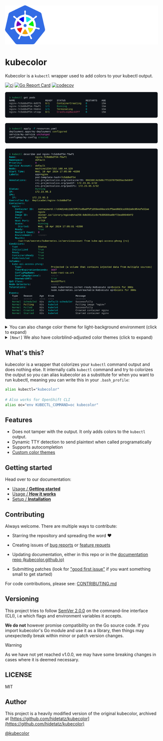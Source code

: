 ![Kubecolor logo](./assets/img/Kubecolor_Logo_large.png)

# kubecolor

Kubecolor is a `kubectl` wrapper used to add colors to your kubectl output.

[![ci](https://github.com/kubecolor/kubecolor/actions/workflows/ci.yml/badge.svg)](https://github.com/kubecolor/kubecolor/actions/workflows/ci.yml)
[![Go Report Card](https://goreportcard.com/badge/github.com/kubecolor/kubecolor)](https://goreportcard.com/report/github.com/kubecolor/kubecolor)
[![codecov](https://codecov.io/gh/kubecolor/kubecolor/graph/badge.svg)](https://codecov.io/gh/kubecolor/kubecolor)

![screenshot](./docs/kubectl-get-pods.svg)

![screenshot](./docs/kubectl-apply.svg)

![screenshot](./docs/kubectl-describe-pod.svg)

<details>
<summary>You can also change color theme for light-background environment (click to expand)</summary>

> ![screenshot](./docs/kubectl-get-pods-light.svg)
>
> ![screenshot](./docs/kubectl-apply-light.svg)
>
> ![screenshot](./docs/kubectl-describe-pod-light.svg)

</details>

<details>
<summary><code>[New!]</code> We also have colorblind-adjusted color themes (click to expand)</summary>

> ![screenshot](./docs/kubectl-get-pods-protanopia.svg)
>
> ![screenshot](./docs/kubectl-get-pods-deuteranopia.svg)
>
> ![screenshot](./docs/kubectl-get-pods-tritanopia.svg)
>
> **Note:**
> As of version `v0.3.0`, both `deuteranopia` and `tritanopia` themes are the same as `protanopia`. They may differ in future versions when we better tune them. Set your configuration to match your color-blindness type so you will benefit of the future changes. We gladly accept suggestions on how to improve them.

</details>

## What's this?

kubecolor is a wrapper that colorizes your `kubectl` command output and does nothing else.
It internally calls `kubectl` command and try to colorizes the output so
you can alias kubecolor as a substitute for when you want to run kubectl,
meaning you can write this in your `.bash_profile`:

```sh
alias kubectl="kubecolor"

# Also works for OpenShift CLI
alias oc="env KUBECTL_COMMAND=oc kubecolor"
```

## Features

- Does not tamper with the output. It only adds colors to the `kubectl` output.
- Dynamic TTY detection to send plaintext when called programatically
- Supports autocompletion
- [Custom color themes](https://kubecolor.github.io/customizing/themes/)

## Getting started

Head over to our documentation:

- [Usage / **Getting started**](https://kubecolor.github.io/usage/getting-started/)
- [Usage / **How it works**](https://kubecolor.github.io/usage/how-it-works/)
- [Setup / **Installation**](https://kubecolor.github.io/setup/install/)

## Contributing

Always welcome. There are multiple ways to contribute:

- Starring the repository and spreading the word ❤️

- Creating issues of [bug reports](https://github.com/kubecolor/kubecolor/issues/new?template=bug.yml)
  or [feature requets](https://github.com/kubecolor/kubecolor/issues/new?template=feature.yml)

- Updating documentation, either in this repo or in the [documentation repo (kubecolor.github.io)](https://github.com/kubecolor/kubecolor.github.io)

- Submitting patches
  (look for ["good first issue"](https://github.com/kubecolor/kubecolor/issues?q=is%3Aissue+is%3Aopen+label%3A%22good+first+issue%22)
  if you want something small to get started)

For code contributions, please see: [CONTRIBUTING.md](./CONTRIBUTING.md)

## Versioning

This project tries to follow [SemVer 2.0.0](https://semver.org/)
on the command-line interface (CLI), i.e which flags and environment variables
it accepts.

**We do not** however promise compatibility on the Go source code.
If you import kubecolor's Go module and use it as a library, then things may
unexpectedly break within minor or patch version changes.

> [!WARNING]
> As we have not yet reached v1.0.0, we may have some breaking changes
> in cases where it is deemed necessary.

## LICENSE

MIT

## Author

This project is a heavily modified version of the original kubecolor,
archived at [https://github.com/hidetatz/kubecolor](https://github.com/hidetatz/kubecolor)

[@kubecolor](https://github.com/kubecolor)
